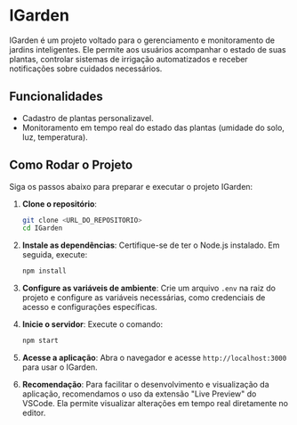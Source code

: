 # IGarden

IGarden é um projeto voltado para o gerenciamento e monitoramento de jardins inteligentes. Ele permite aos usuários acompanhar o estado de suas plantas, controlar sistemas de irrigação automatizados e receber notificações sobre cuidados necessários.

## Funcionalidades

- Cadastro de plantas personalizavel.
- Monitoramento em tempo real do estado das plantas (umidade do solo, luz, temperatura).

## Como Rodar o Projeto

Siga os passos abaixo para preparar e executar o projeto IGarden:

1. **Clone o repositório**:
   ```bash
   git clone <URL_DO_REPOSITORIO>
   cd IGarden
   ```

2. **Instale as dependências**:
   Certifique-se de ter o Node.js instalado. Em seguida, execute:
   ```bash
   npm install
   ```

3. **Configure as variáveis de ambiente**:
   Crie um arquivo `.env` na raiz do projeto e configure as variáveis necessárias, como credenciais de acesso e configurações específicas.

4. **Inicie o servidor**:
   Execute o comando:
   ```bash
   npm start
   ```

5. **Acesse a aplicação**:
   Abra o navegador e acesse `http://localhost:3000` para usar o IGarden.

6. **Recomendação**:
   Para facilitar o desenvolvimento e visualização da aplicação, recomendamos o uso da extensão "Live Preview" do VSCode. Ela permite visualizar alterações em tempo real diretamente no editor.